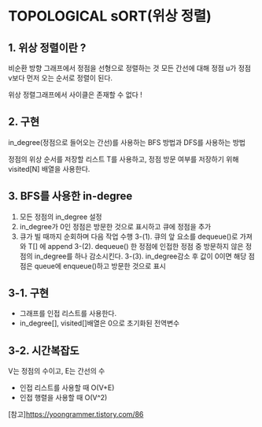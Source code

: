 # TOPOLOGICAL sORT(위상 정렬)

## 1. 위상 정렬이란 ?

비순환 방향 그래프에서 정점을 선형으로 정렬하는 것
모든 간선에 대해 정점 u가 정점 v보다 먼저 오는 순서로 정렬이 된다.

위상 정렬그래프에서 사이클은 존재할 수 없다 !

## 2. 구현

in_degree(정점으로 들어오는 간선)를 사용하는 BFS 방법과 DFS를 사용하는 방법

정점의 위상 순서를 저장할 리스트 T를 사용하고, 정점 방문 여부를 저장하기 위해 visited[N] 배열을 사용한다.

## 3. BFS를 사용한 in-degree

1. 모든 정점의 in_degree 설정
2. in_degree가 0인 정점은 방문한 것으로 표시하고 큐에 정점을 추가
3. 큐가 빌 때까지 순회하며 다음 작업 수행
   3-(1). 큐의 앞 요소를 dequeue()로 가져와 T[] 에 append
   3-(2). dequeue() 한 정점에 인접한 정점 중 방문하지 않은 정점의 in_degree를 하나 감소시킨다.
   3-(3). in_degree감소 후 값이 0이면 해당 점점은 queue에 enqueue()하고 방문한 것으로 표시

## 3-1. 구현

-   그래프를 인접 리스트를 사용한다.
-   in_degree[], visited[]배열은 0으로 초기화된 전역변수

## 3-2. 시간복잡도

V는 정점의 수이고, E는 간선의 수

-   인접 리스트를 사용할 때 O(V+E)
-   인접 행렬을 사용할 때 O(V^2)

[참고]https://yoongrammer.tistory.com/86
